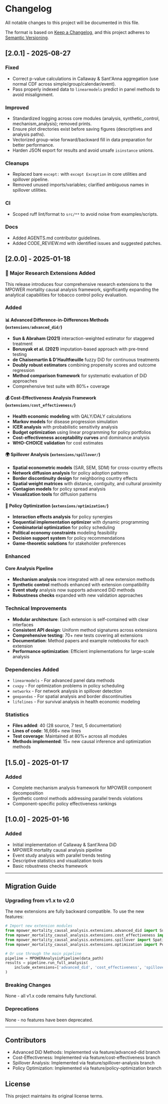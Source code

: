 # Changelog

All notable changes to this project will be documented in this file.

The format is based on [Keep a Changelog](https://keepachangelog.com/en/1.0.0/),
and this project adheres to [Semantic Versioning](https://semver.org/spec/v2.0.0.html).

## [2.0.1] - 2025-08-27

### Fixed
- Correct p-value calculations in Callaway & Sant'Anna aggregation (use normal CDF across simple/group/calendar/event).
- Pass properly indexed data to `linearmodels` predict in panel methods to avoid misalignment.

### Improved
- Standardized logging across core modules (analysis, synthetic_control, mechanism_analysis); removed prints.
- Ensure plot directories exist before saving figures (descriptives and analysis paths).
- Vectorized group-wise forward/backward fill in data preparation for better performance.
- Harden JSON export for results and avoid unsafe `isinstance` unions.

### Cleanups
- Replaced bare `except:` with `except Exception` in core utilities and spillover pipeline.
- Removed unused imports/variables; clarified ambiguous names in spillover utilities.

### CI
- Scoped ruff lint/format to `src/**` to avoid noise from examples/scripts.

### Docs
- Added AGENTS.md contributor guidelines.
- Added CODE_REVIEW.md with identified issues and suggested patches.

## [2.0.0] - 2025-01-18

### 🚀 Major Research Extensions Added

This release introduces four comprehensive research extensions to the MPOWER mortality causal analysis framework, significantly expanding the analytical capabilities for tobacco control policy evaluation.

### Added

#### 📊 Advanced Difference-in-Differences Methods (`extensions/advanced_did/`)
- **Sun & Abraham (2021)** interaction-weighted estimator for staggered treatment
- **Borusyak et al. (2021)** imputation-based approach with pre-trend testing
- **de Chaisemartin & D'Haultfœuille** fuzzy DiD for continuous treatments
- **Doubly robust estimators** combining propensity scores and outcome regression
- **Method comparison framework** for systematic evaluation of DiD approaches
- Comprehensive test suite with 80%+ coverage

#### 💰 Cost-Effectiveness Analysis Framework (`extensions/cost_effectiveness/`)
- **Health economic modeling** with QALY/DALY calculations
- **Markov models** for disease progression simulation
- **ICER analysis** with probabilistic sensitivity analysis
- **Budget optimization** using linear programming for policy portfolios
- **Cost-effectiveness acceptability curves** and dominance analysis
- **WHO-CHOICE validation** for cost estimates

#### 🌍 Spillover Analysis (`extensions/spillover/`)
- **Spatial econometric models** (SAR, SEM, SDM) for cross-country effects
- **Network diffusion analysis** for policy adoption patterns
- **Border discontinuity design** for neighboring country effects
- **Spatial weight matrices** with distance, contiguity, and cultural proximity
- **Contagion models** for policy spread analysis
- **Visualization tools** for diffusion patterns

#### 🎯 Policy Optimization (`extensions/optimization/`)
- **Interaction effects analysis** for policy synergies
- **Sequential implementation optimizer** with dynamic programming
- **Combinatorial optimization** for policy scheduling
- **Political economy constraints** modeling feasibility
- **Decision support system** for policy recommendations
- **Game-theoretic solutions** for stakeholder preferences

### Enhanced

#### Core Analysis Pipeline
- **Mechanism analysis** now integrated with all new extension methods
- **Synthetic control** methods enhanced with extension compatibility
- **Event study** analysis now supports advanced DiD methods
- **Robustness checks** expanded with new validation approaches

### Technical Improvements
- **Modular architecture**: Each extension is self-contained with clear interfaces
- **Consistent API design**: Uniform method signatures across extensions
- **Comprehensive testing**: 70+ new tests covering all extensions
- **Documentation**: Method papers and example notebooks for each extension
- **Performance optimization**: Efficient implementations for large-scale analysis

### Dependencies Added
- `linearmodels` - For advanced panel data methods
- `cvxpy` - For optimization problems in policy scheduling
- `networkx` - For network analysis in spillover detection
- `geopandas` - For spatial analysis and border discontinuities
- `lifelines` - For survival analysis in health economic modeling

### Statistics
- **Files added**: 40 (28 source, 7 test, 5 documentation)
- **Lines of code**: 16,666+ new lines
- **Test coverage**: Maintained at 80%+ across all modules
- **Methods implemented**: 15+ new causal inference and optimization methods

## [1.5.0] - 2025-01-17

### Added
- Complete mechanism analysis framework for MPOWER component decomposition
- Synthetic control methods addressing parallel trends violations
- Component-specific policy effectiveness rankings

## [1.0.0] - 2025-01-16

### Added
- Initial implementation of Callaway & Sant'Anna DiD
- MPOWER mortality causal analysis pipeline
- Event study analysis with parallel trends testing
- Descriptive statistics and visualization tools
- Basic robustness checks framework

---

## Migration Guide

### Upgrading from v1.x to v2.0

The new extensions are fully backward compatible. To use the new features:

```python
# Import new extension modules
from mpower_mortality_causal_analysis.extensions.advanced_did import SunAbraham
from mpower_mortality_causal_analysis.extensions.cost_effectiveness import HealthEconomicModel
from mpower_mortality_causal_analysis.extensions.spillover import SpatialAnalysis
from mpower_mortality_causal_analysis.extensions.optimization import PolicyOptimizer

# Or use through the main pipeline
pipeline = MPOWERAnalysisPipeline(data_path)
results = pipeline.run_full_analysis(
    include_extensions=['advanced_did', 'cost_effectiveness', 'spillover', 'optimization']
)
```

### Breaking Changes
None - all v1.x code remains fully functional.

### Deprecations
None - no features have been deprecated.

---

## Contributors
- Advanced DiD Methods: Implemented via feature/advanced-did branch
- Cost-Effectiveness: Implemented via feature/cost-effectiveness branch
- Spillover Analysis: Implemented via feature/spillover-analysis branch
- Policy Optimization: Implemented via feature/policy-optimization branch

## License
This project maintains its original license terms.
